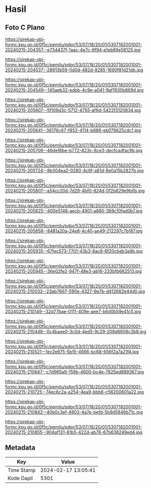 # Hasil

## Foto C Plano

https://sirekap-obj-formc.kpu.go.id/0f5c/pemilu/pdpr/53/07/18/20/01/5307182001001-20240215-204357--e734437f-1aac-4e7c-8f94-e1eb89e58125.jpg

https://sirekap-obj-formc.kpu.go.id/0f5c/pemilu/pdpr/53/07/18/20/01/5307182001001-20240215-204537--28913b59-0d0d-482d-9285-1690f81d21db.jpg

https://sirekap-obj-formc.kpu.go.id/0f5c/pemilu/pdpr/53/07/18/20/01/5307182001001-20240215-204549--145aeb32-edbb-4c9e-a041-9af1930b869d.jpg

https://sirekap-obj-formc.kpu.go.id/0f5c/pemilu/pdpr/53/07/18/20/01/5307182001001-20240215-205607--5f109d3c-5712-4755-af6d-5422f3120834.jpg

https://sirekap-obj-formc.kpu.go.id/0f5c/pemilu/pdpr/53/07/18/20/01/5307182001001-20240215-205641--36176c67-f852-4114-b686-eb079625cdc1.jpg

https://sirekap-obj-formc.kpu.go.id/0f5c/pemilu/pdpr/53/07/18/20/01/5307182001001-20240215-205709--46de16be-b772-423c-8ce3-decfcadfac9b.jpg

https://sirekap-obj-formc.kpu.go.id/0f5c/pemilu/pdpr/53/07/18/20/01/5307182001001-20240215-205724--8b004ea2-0280-4c6f-a81d-8e0a15b2827b.jpg

https://sirekap-obj-formc.kpu.go.id/0f5c/pemilu/pdpr/53/07/18/20/01/5307182001001-20240215-205807--a54cc20d-7d29-4bf0-824d-0f2b629e9b0b.jpg

https://sirekap-obj-formc.kpu.go.id/0f5c/pemilu/pdpr/53/07/18/20/01/5307182001001-20240215-205825--400e5148-aecb-4901-a880-369c10fad0b7.jpg

https://sirekap-obj-formc.kpu.go.id/0f5c/pemilu/pdpr/53/07/18/20/01/5307182001001-20240215-205858--8481a20a-24e8-4c40-ae49-212297c7b187.jpg

https://sirekap-obj-formc.kpu.go.id/0f5c/pemilu/pdpr/53/07/18/20/01/5307182001001-20240215-205935--67fec573-7701-43b3-8ac8-6f20cbeb3a9b.jpg

https://sirekap-obj-formc.kpu.go.id/0f5c/pemilu/pdpr/53/07/18/20/01/5307182001001-20240215-205945--36e02fe2-947f-48e3-ab16-233bfb662513.jpg

https://sirekap-obj-formc.kpu.go.id/0f5c/pemilu/pdpr/53/07/18/20/01/5307182001001-20240215-210033--23ab7667-590e-4327-9e7b-d412682e44d0.jpg

https://sirekap-obj-formc.kpu.go.id/0f5c/pemilu/pdpr/53/07/18/20/01/5307182001001-20240215-210149--32d77bae-0111-409e-aee7-b6d0b59e41c5.jpg

https://sirekap-obj-formc.kpu.go.id/0f5c/pemilu/pdpr/53/07/18/20/01/5307182001001-20240215-210448--0c4baee0-3c0d-4ed5-9c29-208d6608c3b8.jpg

https://sirekap-obj-formc.kpu.go.id/0f5c/pemilu/pdpr/53/07/18/20/01/5307182001001-20240215-210521--1ec2e975-5b15-4666-bc68-656f2a7a21f4.jpg

https://sirekap-obj-formc.kpu.go.id/0f5c/pemilu/pdpr/53/07/18/20/01/5307182001001-20240215-210647--c7d965a9-158b-4600-bc4e-7825ed889367.jpg

https://sirekap-obj-formc.kpu.go.id/0f5c/pemilu/pdpr/53/07/18/20/01/5307182001001-20240215-210725--74ec6c2a-a254-4ea9-bbb6-c56200601a22.jpg

https://sirekap-obj-formc.kpu.go.id/0f5c/pemilu/pdpr/53/07/18/20/01/5307182001001-20240215-210842--40b0c3ef-4803-4a7e-befd-5b9d5846b71c.jpg

https://sirekap-obj-formc.kpu.go.id/0f5c/pemilu/pdpr/53/07/18/20/01/5307182001001-20240215-210855--904af131-81b5-422d-ab76-67b636249ed4.jpg


## Metadata

| Key        | Value               |
| ---------- | ------------------- |
| Time Stamp | 2024-02-17 13:05:41 |
| Kode Dapil | 5301                |



